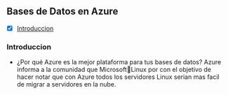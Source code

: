 ## Bases de Datos en Azure

- [x] [Introduccion](#Introduccion)

### Introduccion
- ¿Por qué Azure es la mejor plataforma para tus bases de datos?
Azure informa a la comunidad que Microsoft🧡Linux por con el objetivo de hacer notar que con Azure todos los servidores Linux serian mas facil de migrar a servidores en la nube. 
